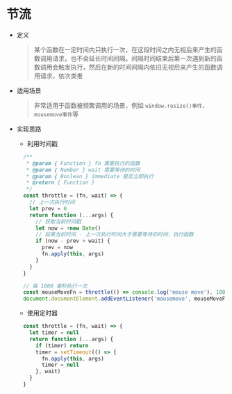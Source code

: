 # 节流

- 定义
  
  > 某个函数在一定时间内只执行一次，在这段时间之内无视后来产生的函数调用请求，也不会延长时间间隔。间隔时间结束后第一次遇到新的函数调用会触发执行，然后在新的时间间隔内依旧无视后来产生的函数调用请求，依次类推

- 适用场景

  > 非常适用于函数被频繁调用的场景，例如 `window.resize()事件`、`mousemove事件`等

- 实现思路

  - 利用时间戳
  ```js
    /**
     * @param { Function } fn 需要执行的函数
     * @param { Number } wait 需要等待的时间
     * @param { Boolean } immediate 是否立即执行 
     * @return { Function }
     */
    const throttle = (fn, wait) => {
      // 上一次执行时间
      let prev = 0
      return function (...args) {
        // 获取当前时间戳
        let now = +new Date()
        // 如果当前时间 - 上一次执行时间大于需要等待的时间，执行函数
        if (now - prev > wait) {
          prev = now
          fn.apply(this, args)
        }
      }
    }

    // 每 1000 毫秒执行一次
    const mouseMoveFn = throttle(() => console.log('mouse move'), 1000)
    document.documentElement.addEventListener('mousemove', mouseMoveFn)

  ```

  - 使用定时器
  ```js
    const throttle = (fn, wait) => {
      let timer = null
      return function (...args) {
        if (timer) return
        timer = setTimeout(() => {
          fn.apply(this, args)
          timer = null
        }, wait)
      }
    }
  ```





